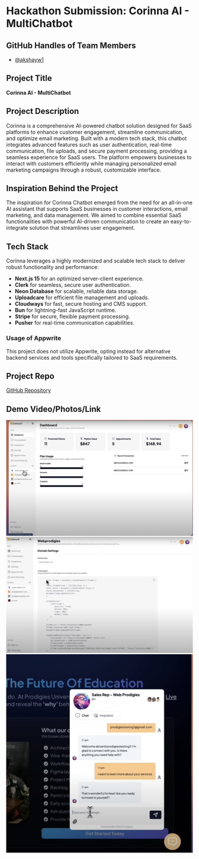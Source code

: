 # Hackathon Submission: Corinna AI - MultiChatbot

## GitHub Handles of Team Members  
- [@akshayw1](https://github.com/akshayw1)

## Project Title
**Corinna AI - MultiChatbot**

## Project Description    
Corinna is a comprehensive AI-powered chatbot solution designed for SaaS platforms to enhance customer engagement, streamline communication, and optimize email marketing. Built with a modern tech stack, this chatbot integrates advanced features such as user authentication, real-time communication, file uploads, and secure payment processing, providing a seamless experience for SaaS users. The platform empowers businesses to interact with customers efficiently while managing personalized email marketing campaigns through a robust, customizable interface.

## Inspiration Behind the Project  
The inspiration for Corinna Chatbot emerged from the need for an all-in-one AI assistant that supports SaaS businesses in customer interactions, email marketing, and data management. We aimed to combine essential SaaS functionalities with powerful AI-driven communication to create an easy-to-integrate solution that streamlines user engagement.

## Tech Stack    
Corinna leverages a highly modernized and scalable tech stack to deliver robust functionality and performance:
- **Next.js 15** for an optimized server-client experience.
- **Clerk** for seamless, secure user authentication.
- **Neon Database** for scalable, reliable data storage.
- **Uploadcare** for efficient file management and uploads.
- **Cloudways** for fast, secure hosting and CMS support.
- **Bun** for lightning-fast JavaScript runtime.
- **Stripe** for secure, flexible payment processing.
- **Pusher** for real-time communication capabilities.

### Usage of Appwrite
This project does not utilize Appwrite, opting instead for alternative backend services and tools specifically tailored to SaaS requirements.

## Project Repo  
[GitHub Repository](https://github.com/akshayw1/corinna.ai)

## Demo Video/Photos/Link



![alt text](image.png)
![alt text](image-1.png)
![alt text](image-2.png)


